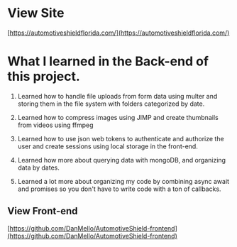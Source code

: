 # View Site

[https://automotiveshieldflorida.com/](https://automotiveshieldflorida.com/)

# What I learned in the Back-end of this project.

1. Learned how to handle file uploads from form data using multer and storing them in the file system with folders categorized by date.

2. Learned how to compress images using JIMP and create thumbnails from videos using ffmpeg

3. Learned how to use json web tokens to authenticate and authorize the user and create sessions using local storage in the front-end.

4. Learned how more about querying data with mongoDB, and organizing data by dates.

5. Learned a lot more about organizing my code by combining async await and promises so you don't have to write code with a ton of callbacks.

## View Front-end

[https://github.com/DanMello/AutomotiveShield-frontend](https://github.com/DanMello/AutomotiveShield-frontend)
